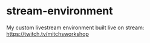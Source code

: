 # stream-environment
My custom livestream environment built live on stream: https://twitch.tv/mitchsworkshop
